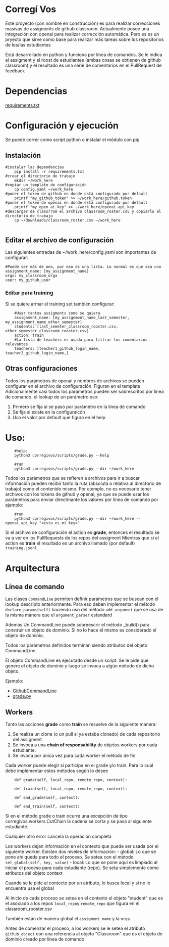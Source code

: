 # Corregí Vos

Este proyecto (con nombre en construcción) es para realizar correcciones masivas de assigments de github classroom.
Actualmente posee una integración con openai para realizar corrección automática. Pero es es un pryecto que sirve
como base para realizar más tareas sobre los repositorios de los/las estudiantes

Está desarrollado en python y funciona por línea de comandos. Se le indica el assigment y el roost de estudiantes
(ambas cosas se obtienen de github classroom) y el resultado es una serie de comentarios en el PullRequest de feedback

# Dependencias

[requirements.txt](requirements.txt)

# Configuración y ejecución

Se puede correr como script python o instalar el módulo con pip

## Instalación 
``` 
#instalar las dependencias
    pip install -r requirements.txt
#crear el directorio de trabajo
    mkdir ~/work_here 
#copiar un template de configuración
    cp config.yaml ~/work_here
#poner el token de github en donde está configurado por default
    printf "my_github_token" >> ~/work_here/github.token
#poner el token de openai en donde está configurado por default
    printf "my_open_ai_key" >> ~/work_here/openai.api_key
#descargar de classrrom el archivo classroom_roster.csv y copiarlo al directorio de trabajo    
    cp ~/downloads/classroom_roster.csv ~/work_here
   
```
## Editar el archivo de configuración
Las siguientes entradas de ~/work_here/config.yaml son importantes de configurar:

```
#Puede ser más de uno, por eso es una lista. Lo normal es que sea uno
assignment_name: [my_assignment_name] 
orga: my_classroom_orga
user: my_github_user
```
### Editar para training

Si se quiere armar el training set también configurar:

```
    #Usar tantos assigments como se quiera
    assignment_name: [my_assignment_name_last_semester, my_assignment_name_other_semester]  
    students: [last_semeter_classroom_rooster.csv, other_semester_classroom_rooster.csv]
    action: train
    #La lista de teachers es usada para filtrar los comentarios relevantes
    teachers: [teacher1_github_login_name, teacher2_github_login_name,]
```
## Otras configuraciones

Todos los parámetros de openai y nombres de archivos se pueden configurar en el archivo de configuración. Figuran en el template
Adicionalmente casi todos los parámetros pueden ser sobrescritos por línea de comando. el lookup de un parámetro eso:
1. Primero se fija si se pasó por parámetro en la línea de comando
2. Se fija si existe en la configuraicón
3. Usa el valor por default que figura en el help 


# Uso:

```
    #help:
    python3 corregivos/scripts/grade.py --help

    #run
    python3 corregivos/scripts/grade.py --dir ~/work_here

```

Todos los parámetros que se refieren a archivos para ir a buscar información pueden recibir tanto la ruta (absoluta o relativa al directorio
de trabajo) como el contenido mismo. Por ejemplo, no es necesario tener archivos con los tokens de github y openai, ya que se puede
usar los parámetros para enviar directmante los valores por línea de comando por ejemplo:

```
    #run
    python3 corregivos/scripts/grade.py --dir ~/work_here --openai_api_key "<esta es mi key>"

```

Si el archivo de configuración el action es **grade**, entonces el resultado se va a ver en los PullRequests de los repos del assigment
Mientras que si el action es **train** el resultado es un archivo llamado (por default) `training.jsonl`

# Arquitectura

## Línea de comando
    
Las clases `CommandLine` permiten definir parámetros que se buscan con el lookup descripto anteriormente. Para eso deben implementar
el método `declare_params(self)` haciendo uso del método `add_argument` que se usa de la misma manera que el `argument_parser` estandard

Además Un CommandLine puede sobreescrir el método _build() para construir un objeto de dominio. Si no lo hace él mismo es considerado
el objeto de dominio.

Todos los parámetros definidos terminan siendo atributos del objeto CommandLine. 

El objeto CommandLine es ejecutado desde un script. Se le pide que genere el objeto de dominio y luego se invoca a
algún método de dicho objeto.

Ejemplo:
- [GithubCommandLine](corregivos/commandLine/GithubCommandLine.py)
- [grade.py](corregivos/scripts/grade.py)

## Workers

Tanto las acciones **grade** como **train** se resuelve de la siguiente manera:
1. Se realiza un clone (o un pull si ya estaba clonado) de cada repositorio del assigment
2. Se invoca a una __chain of responsability__ de objetos workers por cada estudiante. 
3. Se invoca por única vez para cada worker el método de fin

Cada worker puede elegir si participa en el grade y/o train. Para lo cual debe implementar estos métodos según lo desee
```
    def grade(self, local_repo, remote_repo, context):

    def train(self, local_repo, remote_repo, context):

    def end_grade(self, context):

    def end_train(self, context):

```

Si en el método grade o train ocurre una excepción de tipo corregivos.workers.CutChain la cadena se corta y se pasa al siguiente estudiante.

Cualquier otro error cancela la operación completa

Los workers dejan información en el contexto que puede ser usada por el siguiente worker. Existen dos niveles de información:
    - global: Lo que se pone ahí queda para todo el proceso. Se setea con el método `set_global(self, key, value)`
    - local: Lo que se pone aquí es limpiado al iniciar el proceso para cada estudiante (repo).  Se seta simplemente
    como atributos del objeto context

Cuando se le pide al contecto por un atributo, lo busca local y si no lo encuentra usa el global

Al inicio de cada proceso se setea en el contexto el objeto "student" que es el asociado a los repos `local_repo`y `remote_repo` que figura en el classroom_rooster.csv

También están de manera global el `assigment_name` y la `orga`

Antes de comenzar el proceso, a los workers se le setea el atributo `github_object` con una referencia al objeto "Classroom" que es
el objeto de dominio creado por línea de comando




    

